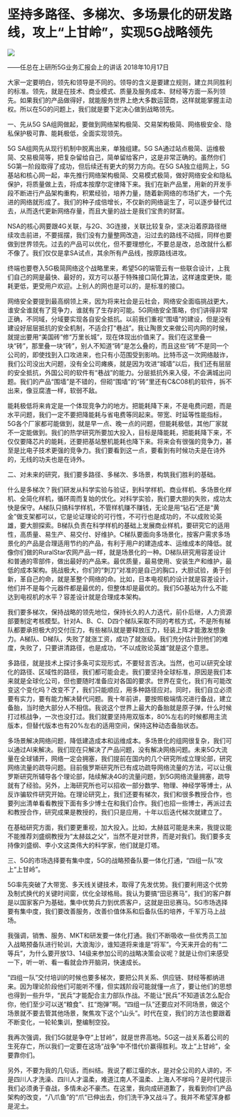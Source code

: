 # 坚持多路径、多梯次、多场景化的研发路线，攻上“上甘岭”，实现5G战略领先
<img class="pv" src="https://api.visitor.plantree.me/visitor-badge/pv?namespace=plantree.me&key=renzhengfei-speeches/坚持多路径多梯次多场景化的研发路线攻上上甘岭实现5G战略领先.md">



——任总在上研所5G业务汇报会上的讲话
2018年10月17日



大家一定要明白，领先和领导是不同的。领导的含义是要建立规则，建立共同胜利的标准。领先，就是在技术、商业模式、质量及服务成本、财经等方面一系列领先。如果我们的产品做得好，就能服务世界上绝大多数运营商，这样就能掌握主动权。所以在5G的问题上，我们就是要下定决心做到战略领先。

一、先从5G SA组网做起，要做到网络架构极简、交易架构极简、网络极安全、隐私保护极可靠、能耗极低，全面实现领先。

5G SA组网先从现行机制中脱离出来，单独组建。5G SA通过站点极简、运维极简、交易极简等，把复杂留给自己，简单留给客户，这是非常正确的。虽然你们5G第一阶段取得了成功，但后续还有更大的努力方向。在5G SA独立组网上，5G基站和核心网一起，率先推行网络架构极简、交易模式极简，做好网络安全和隐私保护，将质量做上去，将成本按摩尔定律降下来。我们在新产品里，用新的开发手段不断进行产品架构重构，积累经验，培养力量，随着新网络的市场扩大，一个先进的网络就形成了。我们的种子成倍增长，不仅新的网络诞生了，可以逐步替代过去，从而迭代更新网络存量，而且大量的战士是我们宝贵的财富。

NSA的核心网要跟4G关联，与2G、3G连接，关联比较复杂，坚决沿着原路径继续攻击前进，不要摇摆，我们没有力量整网改造，沿过去的路线不动摇，同样也要做到世界领先。过去的产品可以优化，但不要理想化，不要总是改，总改就什么都不像了。我们仅仅是拿SA试点，其余所有产品线，按原路线进攻。

终端也要卷入5G极简网络这个战略里来，希望5G的端管云有一些联合设计，上我们自己的网是最快、最好的，双方可以基于特殊接口简化算法，这样速度更快，能耗更低，更受用户欢迎。上别人的网也是可以的，是标准的接口。

网络安全要提到最高纲领上来，因为将来社会是云社会，网络安全面临挑战更大，谁安全谁就有了竞争力，谁就有了生存的可能。5G网络安全策略，你们讲得非常正确，不同域，分域要实现各自安全抵抗。以前我们重视“围墙”的建设，但是没有建设好层层抵抗的安全机制，不适合打“巷战”。我让陶景文来做公司内网的时候，就提出要用“美国砖”修“万里长城”，现在体现出价值来了。我们在这里叠一块“砖”，那里叠一块“砖”，别人不知道“砖”是怎么叠的，而且这些“砖”不是同一个公司的，即使找到入口攻进来，也只有小范围受到影响。比特币这一次网络敲诈，我们公司没出大问题，没有全公司瘫痪，就是因为攻进“城墙”以后，我们还有层层的安全抵抗，外国公司的软件有“巷战”的能力。分层抵抗外来入侵，不会满城出问题。我们的产品“围墙”是不错的，但砌“围墙”的“砖”里还有C&C08机的软件，拆不出来，像豆腐渣一样，软弱不敌。

能耗极低将来肯定是一个体现竞争力的地方。把能耗降下来，不是电费问题，而是水平问题，我们一定不要把降能耗与省电费等同起来。带宽、时延等性能指标，5G各个厂家都可能做到，就是早一点、晚一点的问题，但能耗极低，其他厂家就不一定能做到。我们的热学研究所要加大投入，目标是降能耗，把能耗降下来，不仅仅要降芯片的能耗，还要把基站整机能耗也降下来。将来会有很强的竞争力，甚至是比电子技术更强的竞争力。我们要看到这一点，要看到有时候功夫是在诗外的，无线的功夫也是在诗外。

二、对未来的研究，我们要多路径、多梯次、多场景，构筑我们胜利的基础。

什么是多梯次？我们研发从科学实验与验证，到科学样机、商业样机、多场景化样机、全简化样机，循环周而复始的优化。对科学实验，我们要大胆的失败，成功太快是保守。A梯队只搞科学样机，不管样机赚不赚钱，无论是用“钻石”还是“黄金”做支架都可以，它是论证理论的可行性，不可行也是成功的，不以成败论英雄，要大胆探索。B梯队负责在科学样机的基础上发展商业样机，要研究它的适用性，高质量、易生产、易交付、好维护。C梯队要面向多场景化，按客户需求多场景化的产品是合理适用节约的产品，有利于用户的建造成本、运维成本的降低。就像你们做的RuralStar农网产品一样，就是场景化的一种。D梯队研究用容差设计和普通的零部件，做出最好的产品来。最优质量，最易使用、安装生产和维护，最低的成本架构。挑战极大，你们的“刺刀”对准的是自己的胸口，大胆试验，勇于创新，革自己的命，就是革整个网络的命。比如，日本电视机的设计就是容差设计，他们并不是每个元器件都是最优的，但整体却是最优的。我们5G基站为什么不能达到电视机的水平？容差设计就是合理成本架构。

我们要多梯次，保持战略的领先地位，保持长久的人力迭代，前仆后继，人力资源部要制定考核模型。针对A、B、C、D四个梯队采取不同的考核方式，不是所有梯队都要承担极大的交付压力，有些梯队就是要释放压力，轻装上阵才能激发想象力。A梯队、D梯队，失败了就涨工资，成功了就涨级。我们充分估计到他们的难度，失败了，只要讲清路径，也是成功，“不以成败论英雄”就是这个意思。

多路径，就是技术上探讨多条可实现形式，不要轻言否决。当然，也可以研究全球化的路径、区域性的路径，我们都可能会走。我们要坚持全球标准，原因是我们本来就是全球化公司，但也要随时准备应对各国的要求。世界在变化，我们有可能改变这个变化吗？改变不了，我们只能顺应，用多种路径应对。同时，我们自立必须要有实力，要有能力解决替代问题。我十年前讲，要按照极端情况进行备战，建立备胎，当时绝大部分人不相信。我说这个世界上最大的备胎就是原子弹，什么时候打过核战争，一次也没打过。我们就要坚持用双版本，80%左右的时候都用主流版本，但替代版本也有20%左右的适用空间，保持这种动态备胎状态。

多场景解决网络问题，降低建造成本和运维成本。多场景化的组网很复杂，我们可以通过AI来解决。我们现在只解决了产品问题，没有解决网络问题。未来5G大流量在全球铺开，网络一定会拥塞，我们提前在国内的几个研究所成立理论部，研究网络流量的疏导问题。目前俄罗斯研究所已有成功疏导网络流量的方法，可以让俄罗斯研究所辅导各个理论部，陆续解决4G的流量问题，到5G网络流量拥塞，疏导就有了经验。另外，上海研究所也可以招收一部分数学、物理、神经学等博士，从反诈骗软件研究开始。在理论研究上，我们还要有梯次，我们和很多教授合作，也要列出清单看看教授下面有多少博士在和我们合作。我们也招一些博士，再派过去和教授合作，研究成果是教授的，我们只是应用，十年以后迭代梯次就建立了。

在基础研究方面，我们要更重视，加大投入。比如，太赫兹可能是未来，我提议能不能推荐刘盛纲教授为“太赫兹之父”，当然不是对世界，而是对我们。我们要多支持像刘盛纲、李小文这类伟大的科学家，他们就是灯塔。

三、5G的市场选择要有集中度，5G的战略预备队要一体化打通，“四组一队”攻上“上甘岭”。

5G率先突破了大带宽、多天线关键技术，取得了先发优势。我们要利用这个优势及制式换代的关键时间窗，优化全球格局。我认为要搞“田忌赛马”，我们的客户群是以国家客户为基础，集中优势兵力到优质客户，这就是田忌赛马。5G市场选择要有集中度，我们要改善服务，改善价值体系和后备队伍的培养，千军万马上战场。

我强调，销售、服务、MKT和研发要一体化打通。我们不断吸收一些优秀员工加入战略预备队进行轮训，大浪淘沙，谁知道将来谁是“将军”。今天来开会的有“二等兵”，为什么要开放13、14级来参加公司的战略决策会议呢？就是让你们来感受一下，听一听、看一看就会炸开脑洞，快速成长。

“四组一队”交付培训的时候也要多梯次，要把公共关系、供应链、财经等都纳进来。因为理论阶段他们可能听不懂，但实践阶段可能就懂一点了，要让他们的思想也得到一些升华，“民兵”才能配合主力部队作战。不能让“民兵”不知道该怎么配合你，他们至少可以送“粮食”、扛“炮弹”啊。“四组一队”还要应对不同场景，做这个场景就不要去管其他场景，聚焦攻下这个“山头”。时代在变，我们的方法也要跟着不断变化，一轮轮集训，整编制空投。

我再次强调，我们5G就是争夺“上甘岭”，就是世界高地。5G这一战关系着公司的生死存亡，所以我们一定要在这场“战争”中不惜代价赢得胜利。攻上“上甘岭”，全要靠你们。

另外，不要为我的几句话，而纠结。我说了都江堰的水，是对全公司的人讲的，不是四川人才洗澡、四川人才温柔，难道江南人不温柔、上海人不嗲吗？是时代提示我们必须勇于奋战，多情未必不豪杰。在这里，我向成研道歉了，我看到你们产品架构的改变，“八爪鱼”的“爪”已伸出去，你们洗干净又战斗了。我并不希望浑身都是泥土。
